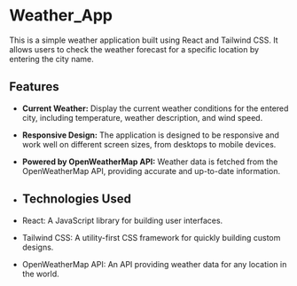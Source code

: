 # Weather_App

This is a simple weather application built using React and Tailwind CSS. It allows users to check the weather forecast for a specific location by entering the city name.


## Features

- **Current Weather:** Display the current weather conditions for the entered city, including temperature, weather description, and wind speed.
- **Responsive Design:** The application is designed to be responsive and work well on different screen sizes, from desktops to mobile devices.
- **Powered by OpenWeatherMap API:** Weather data is fetched from the OpenWeatherMap API, providing accurate and up-to-date information.

- ## Technologies Used

- React: A JavaScript library for building user interfaces.
- Tailwind CSS: A utility-first CSS framework for quickly building custom designs.
- OpenWeatherMap API: An API providing weather data for any location in the world.

